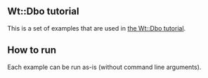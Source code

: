 Wt::Dbo tutorial
----------------

This is a set of examples that are used in [the Wt::Dbo
tutorial](http://www.webtoolkit.eu/wt/doc/tutorial/dbo/tutorial.html).

How to run
----------

Each example can be run as-is (without command line arguments).
